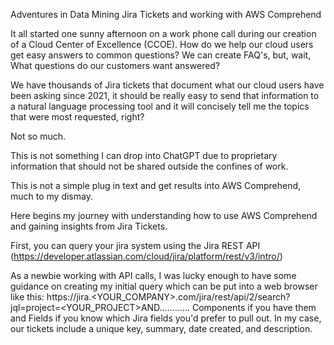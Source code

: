 Adventures in Data Mining Jira Tickets and working with AWS Comprehend

It all started one sunny afternoon on a work phone call during our creation of a Cloud Center of Excellence (CCOE).
How do we help our cloud users get easy answers to common questions?  We can create FAQ's, but, wait, What questions do our customers want answered?

We have thousands of Jira tickets that document what our cloud users have been asking since 2021, it should be really easy to send that information to a natural language processing tool and it will concisely tell me the topics that were most requested, right?

Not so much.  

This is not something I can drop into ChatGPT due to proprietary information that should not be shared outside the confines of work.

This is not a simple plug in text and get results into AWS Comprehend, much to my dismay.  

Here begins my journey with understanding how to use AWS Comprehend and gaining insights from Jira Tickets.

First, you can query your jira system using the Jira REST API (https://developer.atlassian.com/cloud/jira/platform/rest/v3/intro/)

As a newbie working with API calls, I was lucky enough to have some guidance on creating my initial query which can be put into a web browser like this:
https://jira.<YOUR_COMPANY>.com/jira/rest/api/2/search?jql=project=<YOUR_PROJECT>AND............
Components if you have them and 
Fields if you know which Jira fields you'd prefer to pull out.  In my case, our tickets include a unique key, summary, date created, and description.



